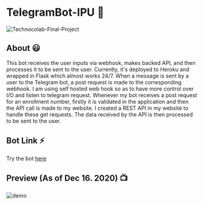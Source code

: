 # TelegramBot-IPU 🤖

![Technocolab-Final-Project](https://socialify.git.ci/kaustubhgupta/Technocolab-Final-Project/image?description=1&language=1&owner=1&pattern=Circuit%20Board&theme=Light)

## About 😃
This bot receives the user inputs via webhook, makes backed API, and then processes it to be sent to the user. Currently, it's deployed to Heroku and wrapped in Flask which almost works 24/7. When a message is sent by a user to the Telegram bot, a post request is made to the corresponding webhook. I am using self hosted web hook so as to have more control over I/O and listen to telegram request. Whenever my bot receives a post request for an enrollment number, firstly it is validated in the application and then the API call is made to my website. I created a REST API in my website to handle these get requests. The data received by the API is then processed to be sent to the user.

## Bot Link ⚡
Try the bot [here](https://t.me/ipuBOT)

## Preview (As of Dec 16. 2020) 📺
![demo](demo/demo.gif)
